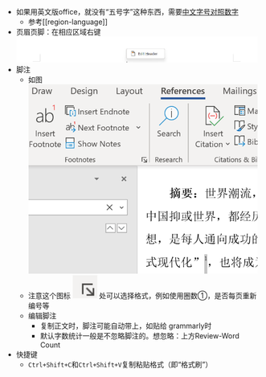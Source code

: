 - 如果用英文版office，就没有“五号字”这种东西，需要[中文字号对照数字](https://www.jianshu.com/p/e8d263efe7f7)
  - 参考[[region-language]]
- 页眉页脚：在相应区域右键![](header.png)
- 脚注
  - 如图 ![](footnote.png)
  - 注意这个图标 ![](footnote-icon.png) 处可以选择格式，例如使用圈数①，是否每页重新编号等
  - 编辑脚注
    - 复制正文时，脚注可能自动带上，如贴给 grammarly时
    - 默认字数统计一般是不忽略脚注的。想忽略：上方Review-Word Count
- 快捷键
  - `Ctrl+Shift+C`和`Ctrl+Shift+V`复制粘贴格式（即“格式刷”）